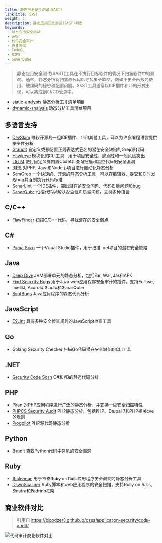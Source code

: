 ```yaml
---
title: 静态应用安全测试(SAST)
linkTitle: SAST
weight: 3
description: 静态应用安全测试(SAST)列表
keywords:
 - 静态应用安全测试
 - SAST
 - 代码安全审计
 - 白盒测试
 - CodeQL
 - RIPS
 - SonarQube
---
```


> 静态应用安全测试(SAST)工具在不执行目标软件的情况下扫描软件中的漏洞。通常，静态分析将扫描源代码以寻找安全缺陷，例如不安全函数的使用、硬编码的秘密和配置问题。SAST工具通常以IDE插件和cli的形式出现，可以集成到CI/CD管道中。
<!--more-->

- [static-analysis](https://github.com/analysis-tools-dev/static-analysis) 静态分析工具清单项目
- [dynamic-analysis](https://github.com/analysis-tools-dev/dynamic-analysis) 动态分析工具清单项目

## 多语言支持
- [DevSkim](https://github.com/microsoft/DevSkim) 微软开源的一组IDE插件、cli和其他工具，可以为许多编程语言提供安全性分析
- [Graudit](https://github.com/wireghoul/graudit/) 自定义或预配置正则表达式签名的潜在安全缺陷的Grep源代码
- [Hawkeye](https://github.com/hawkeyesec/scanner-cli) 模块化的CLI工具，用于项目安全性、脆弱性和一般风险突出
- [LGTM](https://lgtm.com/) 使用自定义或内置CodeQL查询扫描和监控代码的安全漏洞
- [RIPS](https://www.ripstech.com/) 对PHP, Java和Node.js项目进行自动化静态分析
- [SemGrep](https://semgrep.dev/) 一个快速的、开源的静态分析工具，可以在编辑器、提交和CI时发现bug并强制执行代码标准
- [SonarLint](https://www.sonarlint.org/) 一个IDE插件，突出潜在的安全问题、代码质量问题和bug
- [SonarQube](https://www.sonarqube.org/) 扫描代码以解决安全性和质量问题，支持多种语言

## C/C++
- [FlawFinder](https://github.com/david-a-wheeler/flawfinder) 扫描C/C++代码，寻找潜在的安全弱点

## C#
- [Puma Scan](https://github.com/pumasecurity/puma-scan) 一个Visual Studio插件，用于扫描. net项目的潜在安全缺陷


## Java
- [Deep Dive](https://discotek.ca/deepdive.xhtml) JVM部署单元的静态分析，包括Ear, War, Jar和APK
- [Find Security Bugs](https://github.com/find-sec-bugs/find-sec-bugs/) 用于Java web应用程序安全审计的插件。支持Eclipse, IntelliJ, Android Studio和SonarQube
- [SpotBugs](https://github.com/spotbugs/spotbugs) Java应用程序的静态代码分析

## JavaScript
- [ESLint](https://eslint.org/) 具有多种安全检查规则的JavaScript检查工具

## Go
- [Golang Security Checker](https://github.com/securego/gosec) 扫描Go代码潜在安全缺陷的CLI工具

## .NET
- [Security Code Scan](https://github.com/security-code-scan/security-code-scan) C#和VB的静态代码分析


## PHP
- [Phan](https://github.com/phan/phan) 对PHP应用程序进行广泛的静态分析，并支持一些安全扫描特性
- [PHPCS Security Audit](https://github.com/FloeDesignTechnologies/phpcs-security-audit) PHP静态分析，包括PHP、Drupal 7和PHP相关cve的规则
- [Progpilot](https://github.com/designsecurity/progpilot) PHP源代码静态分析


## Python
- [Bandit](https://github.com/PyCQA/bandit) 查找Python代码中常见的安全漏洞


## Ruby
- [Brakeman](https://github.com/presidentbeef/brakeman) 用于检查Ruby on Rails应用程序安全漏洞的静态分析工具
- [DawnScanner](https://github.com/thesp0nge/dawnscanner) Ruby脚本和web应用程序的安全扫描。支持Ruby on Rails, Sinatra和Padrino框架


## 商业软件对比
> 引用自 https://bloodzer0.github.io/ossa/application-security/code-audit/

![](/images/代码审计商业软件对比.png "代码审计商业软件对比")

